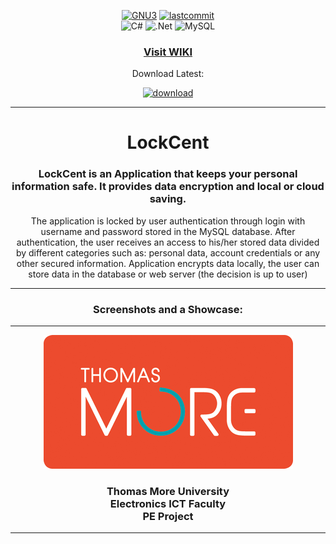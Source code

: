 <div align="center">

  <a href="https://github.com/LynxarA-Coding/LockCent/blob/master/LICENSE">![GNU3](https://img.shields.io/github/license/LynxarA-Coding/LockCent)</a>
  <a href="">![lastcommit](https://img.shields.io/github/last-commit/LynxarA-CodinG/LockCent?color=yellow)</a><br>
  ![C#](https://img.shields.io/badge/c%23-%23239120.svg?style=for-the-badge&logo=c-sharp&logoColor=white)
  ![.Net](https://img.shields.io/badge/.NET-5C2D91?style=for-the-badge&logo=.net&logoColor=white)
  ![MySQL](https://img.shields.io/badge/mysql-%2300f.svg?style=for-the-badge&logo=mysql&logoColor=white)<br>
  <a href="https://github.com/LynxarA-Coding/LockCent/wiki"><h3>Visit WIKI</h3></a>
  <p>Download Latest:</p>
  
  <a href="https://github.com/LynxarA-Coding/LockCent/releases">![download](https://img.shields.io/github/v/release/LynxarA-CodinG/LockCent?color=g&include_prereleases)</a><hr>
  
  <h1>LockCent</h1>

  <h3>LockCent is an Application that keeps your personal information safe. It provides data encryption and local or cloud saving.</h3>

  <p>The application is locked by user authentication through login with username and password stored in the MySQL database. After authentication, the user receives an access to his/her stored data divided by different categories such as: personal data, account credentials or any other secured information. 
Application encrypts data locally, the user can store data in the database or web server (the decision is up to user)
</p><hr>

  <h3>Screenshots and a Showcase:</h3>

  <hr>
</div>

<div align="center">
  
  <a href="https://www.thomasmore.be/en/welcome">![thomas](https://raw.githubusercontent.com/LynxarA-Coding/LockCent/master/readmesrc/thomas.png) </a>
  
  <h3>Thomas More University<br>
  Electronics ICT Faculty<br>
  PE Project</h3><hr>
  
</div>
